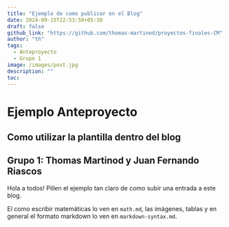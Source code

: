 ```yaml
---
title: "Ejemplo de como publicar en el Blog"
date: 2024-09-15T22:53:58+05:30
draft: false
github_link: "https://github.com/thomas-martinod/proyectos-finales-CM"
author: "th"
tags:
  - Anteproyecto
  - Grupo 1
image: /images/post.jpg
description: ""
toc:
---
```


# Ejemplo Anteproyecto

## Como utilizar la plantilla dentro del blog

## Grupo 1: Thomas Martinod y Juan Fernando Riascos

Hola a todos! Pillen el ejemplo tan claro de como subir una entrada a este blog.

El como escribir matemáticas lo ven en `math.md`, las imágenes, tablas y en general el formato markdown lo ven en `markdown-syntax.md`.
